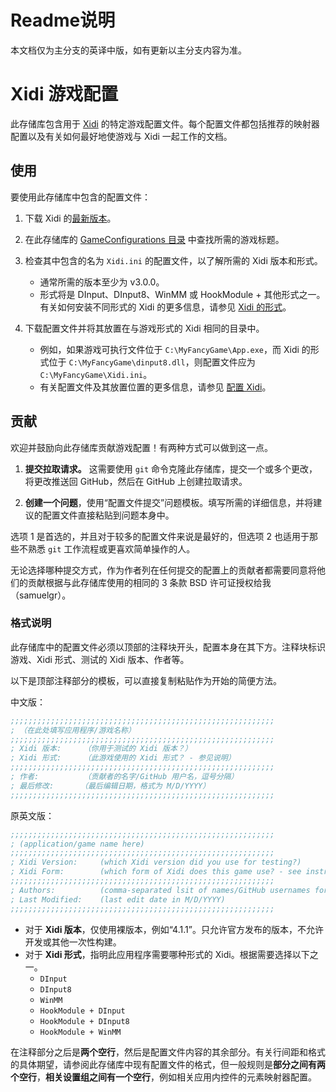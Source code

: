 # Readme说明

本文档仅为主分支的英译中版，如有更新以主分支内容为准。

# Xidi 游戏配置

此存储库包含用于 [Xidi](https://www.github.com/samuelgr/Xidi) 的特定游戏配置文件。每个配置文件都包括推荐的映射器配置以及有关如何最好地使游戏与 Xidi 一起工作的文档。


## 使用

要使用此存储库中包含的配置文件：

1. 下载 Xidi 的[最新版本](https://github.com/samuelgr/Xidi/releases)。

1. 在此存储库的 [GameConfigurations 目录](https://github.com/samuelgr/XidiGameConfigurations/tree/master/GameConfigurations) 中查找所需的游戏标题。

1. 检查其中包含的名为 `Xidi.ini` 的配置文件，以了解所需的 Xidi 版本和形式。
   - 通常所需的版本至少为 v3.0.0。
   - 形式将是 DInput、DInput8、WinMM 或 HookModule + 其他形式之一。有关如何安装不同形式的 Xidi 的更多信息，请参见 [Xidi 的形式](https://github.com/samuelgr/Xidi#forms-of-xidi)。

1. 下载配置文件并将其放置在与游戏形式的 Xidi 相同的目录中。
   - 例如，如果游戏可执行文件位于 `C:\MyFancyGame\App.exe`，而 Xidi 的形式位于 `C:\MyFancyGame\dinput8.dll`，则配置文件应为 `C:\MyFancyGame\Xidi.ini`。
   - 有关配置文件及其放置位置的更多信息，请参见 [配置 Xidi](https://github.com/samuelgr/Xidi#configuring-xidi)。


## 贡献

欢迎并鼓励向此存储库贡献游戏配置！有两种方式可以做到这一点。

1. **提交拉取请求。** 这需要使用 `git` 命令克隆此存储库，提交一个或多个更改，将更改推送回 GitHub，然后在 GitHub 上创建拉取请求。

2. **创建一个问题**，使用“配置文件提交”问题模板。填写所需的详细信息，并将建议的配置文件直接粘贴到问题本身中。

选项 1 是首选的，并且对于较多的配置文件来说是最好的，但选项 2 也适用于那些不熟悉 `git` 工作流程或更喜欢简单操作的人。

无论选择哪种提交方式，作为作者列在任何提交的配置上的贡献者都需要同意将他们的贡献根据与此存储库使用的相同的 3 条款 BSD 许可证授权给我（samuelgr）。


### 格式说明

此存储库中的配置文件必须以顶部的注释块开头，配置本身在其下方。注释块标识游戏、Xidi 形式、测试的 Xidi 版本、作者等。

以下是顶部注释部分的模板，可以直接复制粘贴作为开始的简便方法。

中文版：

```ini
;;;;;;;;;;;;;;;;;;;;;;;;;;;;;;;;;;;;;;;;;;;;;;;;;;;;;;;;;;;
; （在此处填写应用程序/游戏名称）
;;;;;;;;;;;;;;;;;;;;;;;;;;;;;;;;;;;;;;;;;;;;;;;;;;;;;;;;;;;
; Xidi 版本:     （你用于测试的 Xidi 版本？）
; Xidi 形式:     （此游戏使用的 Xidi 形式？ - 参见说明）
;;;;;;;;;;;;;;;;;;;;;;;;;;;;;;;;;;;;;;;;;;;;;;;;;;;;;;;;;;;
; 作者:          （贡献者的名字/GitHub 用户名，逗号分隔）
; 最后修改:      （最后编辑日期，格式为 M/D/YYYY）
;;;;;;;;;;;;;;;;;;;;;;;;;;;;;;;;;;;;;;;;;;;;;;;;;;;;;;;;;;;
```

原英文版：

```ini
;;;;;;;;;;;;;;;;;;;;;;;;;;;;;;;;;;;;;;;;;;;;;;;;;;;;;;;;;;;
; (application/game name here)
;;;;;;;;;;;;;;;;;;;;;;;;;;;;;;;;;;;;;;;;;;;;;;;;;;;;;;;;;;;
; Xidi Version:     (which Xidi version did you use for testing?)
; Xidi Form:        (which form of Xidi does this game use? - see instructions)
;;;;;;;;;;;;;;;;;;;;;;;;;;;;;;;;;;;;;;;;;;;;;;;;;;;;;;;;;;;
; Authors:          (comma-separated lsit of names/GitHub usernames for anyone who contributed)
; Last Modified:    (last edit date in M/D/YYYY)
;;;;;;;;;;;;;;;;;;;;;;;;;;;;;;;;;;;;;;;;;;;;;;;;;;;;;;;;;;;
```

 - 对于 **Xidi 版本**，仅使用裸版本，例如“4.1.1”。只允许官方发布的版本，不允许开发或其他一次性构建。
 - 对于 **Xidi 形式**，指明此应用程序需要哪种形式的 Xidi。根据需要选择以下之一。
    - `DInput`
    - `DInput8`
    - `WinMM`
    - `HookModule + DInput`
    - `HookModule + DInput8`
    - `HookModule + WinMM`

在注释部分之后是**两个空行**，然后是配置文件内容的其余部分。有关行间距和格式的具体期望，请参阅此存储库中现有配置文件的格式，但一般规则是**部分之间有两个空行**，**相关设置组之间有一个空行**，例如相关应用内控件的元素映射器配置。
